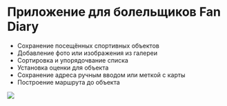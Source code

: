 # Приложение для болельщиков Fan Diary
- Сохранение посещённых спортивных объектов
- Добавление фото или изображения из галереи
- Сортировка и упорядочвание списка
- Установка оценки для объекта
- Сохранение адреса ручным вводом или меткой с карты
- Построение маршрута до объекта


<img src="https://drive.google.com/file/d/133d8bTu8SI4Snu6roSENbeedVihDjU_E/view?usp=sharing">


